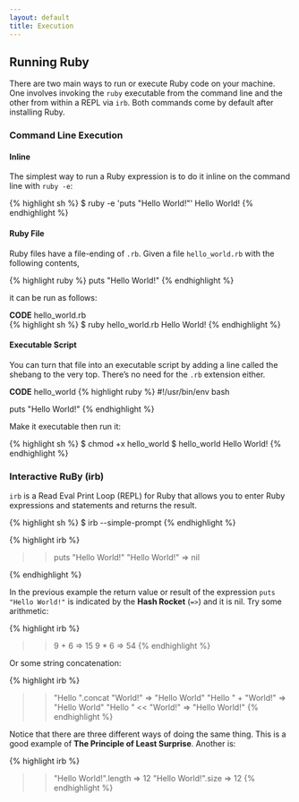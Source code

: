 ```yaml
---
layout: default
title: Execution
---
```


## Running Ruby

There are two main ways to run or execute Ruby code on your machine. One involves invoking the `ruby` executable from the command line and the other from within a REPL via `irb`. Both commands come by default after installing Ruby.

### Command Line Execution

#### Inline

The simplest way to run a Ruby expression is to do it inline on the command line with `ruby -e`:

{% highlight sh %}
$ ruby -e 'puts "Hello World!"'
Hello World!
{% endhighlight %}

#### Ruby File

Ruby files have a file-ending of `.rb`. Given a file `hello_world.rb` with the following contents,

{% highlight ruby %}
puts "Hello World!"
{% endhighlight %}

it can be run as follows:

**CODE** hello_world.rb  
{% highlight sh %}
$ ruby hello_world.rb
Hello World!
{% endhighlight %}

#### Executable Script

You can turn that file into an executable script by adding a line called the shebang to the very top. There’s no need for the `.rb` extension either.

**CODE** hello_world
{% highlight ruby %}
#!/usr/bin/env bash

puts "Hello World!"
{% endhighlight %}

Make it executable then run it:

{% highlight sh %}
$ chmod +x hello_world
$ hello_world
Hello World!
{% endhighlight %}

### Interactive RuBy (irb)

`irb` is a Read Eval Print Loop (REPL) for Ruby that allows you to enter Ruby expressions and statements and returns the result.

{% highlight sh %}
$ irb --simple-prompt
{% endhighlight %}

{% highlight irb %}
>> puts "Hello World!"
"Hello World!"
=> nil
>>
{% endhighlight %}

In the previous example the return value or result of the expression `puts "Hello World!"` is indicated by the **Hash Rocket** (`=>`) and it is nil. Try some arithmetic:

{% highlight irb %}
>> 9 + 6
=> 15
>> 9 * 6
=> 54
{% endhighlight %}

Or some string concatenation:

{% highlight irb %}
>> "Hello ".concat "World!"
=> "Hello World"
>> "Hello " + "World!" 
=> "Hello World"
>> "Hello " << "World!"
=> "Hello World!"
{% endhighlight %}

Notice that there are three different ways of doing the same thing. This is a good example of **The Principle of Least Surprise**. Another is:

{% highlight irb %}
>> "Hello World!".length
=> 12
>> "Hello World!".size
=> 12
{% endhighlight %}


